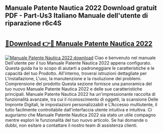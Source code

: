 ## Manuale Patente Nautica 2022 Download gratuit PDF - Part-Us3 Italiano Manuale dell'utente di riparazione r6c4S

# <h2><a href="http://dfa7dxg.blite.top/?on=Manuale+Patente+Nautica+2022">🔗Download 👉🔴 Manuale Patente Nautica 2022</a></h2>

[![Manuale Patente Nautica 2022 download](https://i.imgur.com/lujVjoI.png)](http://dfa7dxg.blite.top/?on=Manuale+Patente+Nautica+2022)
Ciao e benvenuto nel manuale Dell'utente per il tuo Manuale Patente Nautica 2022 appena configurato. Questa guida ha lo scopo di aiutarti a padroneggiare le caratteristiche e le capacità del tuo Prodotto. All'interno, troverai istruzioni dettagliate per L'installazione, L'uso, la manutenzione e la risoluzione dei problemi. Comprensione del prodotto Questa sezione fornisce una panoramica del tuo nuovo Manuale Patente Nautica 2022 e delle sue caratteristiche principali. Manuale Patente Nautica 2022 ha un'impressionante raccolta di funzionalità avanzate, tra cui il riconoscimento di oggetti, la scansione Delle Impronte Digitali, le impostazioni personalizzabili e L'Accesso multiutente, il tutto facilmente controllabile dall'interfaccia utente intuitiva e intuitiva. Ci auguriamo che Manuale Patente Nautica 2022 sia stato un utile compagno mentre esplori le funzionalità del tuo nuovo articolo. Se hai domande o dubbi, non esitare a contattare il nostro team di assistenza clienti.
